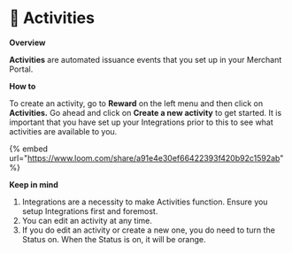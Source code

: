 # 🚴 Activities

**Overview**

**Activities** are automated issuance events that you set up in your Merchant Portal.&#x20;

**How to**&#x20;

To create an activity, go to **Reward** on the left menu and then click on **Activities.** Go ahead and click on **Create a new activity** to get started. It is important that you have set up your Integrations prior to this to see what activities are available to you.

{% embed url="https://www.loom.com/share/a91e4e30ef66422393f420b92c1592ab" %}

**Keep in mind**

1. Integrations are a necessity to make Activities function. Ensure you setup Integrations first and foremost.
2. You can edit an activity at any time.
3. If you do edit an activity or create a new one, you do need to turn the Status on. When the Status is on, it will be orange.

